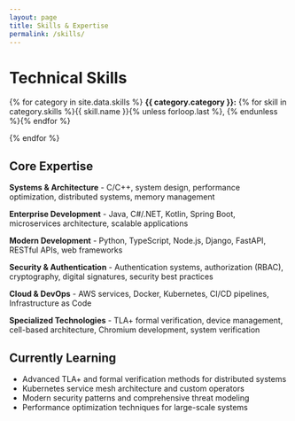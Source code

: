 ```yaml
---
layout: page
title: Skills & Expertise
permalink: /skills/
---
```


# Technical Skills

{% for category in site.data.skills %}
**{{ category.category }}:** {% for skill in category.skills %}{{ skill.name }}{% unless forloop.last %}, {% endunless %}{% endfor %}

{% endfor %}

## Core Expertise

**Systems & Architecture** - C/C++, system design, performance optimization, distributed systems, memory management

**Enterprise Development** - Java, C#/.NET, Kotlin, Spring Boot, microservices architecture, scalable applications

**Modern Development** - Python, TypeScript, Node.js, Django, FastAPI, RESTful APIs, web frameworks

**Security & Authentication** - Authentication systems, authorization (RBAC), cryptography, digital signatures, security best practices

**Cloud & DevOps** - AWS services, Docker, Kubernetes, CI/CD pipelines, Infrastructure as Code

**Specialized Technologies** - TLA+ formal verification, device management, cell-based architecture, Chromium development, system verification

## Currently Learning

- Advanced TLA+ and formal verification methods for distributed systems
- Kubernetes service mesh architecture and custom operators
- Modern security patterns and comprehensive threat modeling
- Performance optimization techniques for large-scale systems
